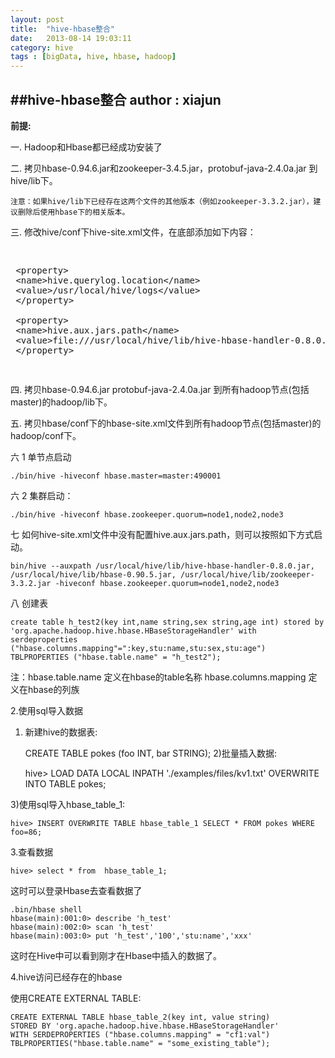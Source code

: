 ```yaml
---
layout: post
title:  "hive-hbase整合"
date:   2013-08-14 19:03:11
category: hive
tags : [bigData, hive, hbase, hadoop]
---
```

##hive-hbase整合
**author : xiajun**
-
**前提:**

一. Hadoop和Hbase都已经成功安装了

二. 拷贝hbase-0.94.6.jar和zookeeper-3.4.5.jar，protobuf-java-2.4.0a.jar 到hive/lib下。

    注意：如果hive/lib下已经存在这两个文件的其他版本（例如zookeeper-3.3.2.jar），建议删除后使用hbase下的相关版本。

三. 修改hive/conf下hive-site.xml文件，在底部添加如下内容：

<pre><xmp>
 <property>
 <name>hive.querylog.location</name>
 <value>/usr/local/hive/logs</value>
 </property>
	
 <property>
 <name>hive.aux.jars.path</name>
 <value>file:///usr/local/hive/lib/hive-hbase-handler-0.8.0.jar,file:///usr/local/hive/lib/hbase-0.90.4.jar,file:///usr/local/hive/lib/zookeeper-3.3.2.jar</value>
 </property></xmp>
</pre>
四. 拷贝hbase-0.94.6.jar  protobuf-java-2.4.0a.jar 到所有hadoop节点(包括master)的hadoop/lib下。

五. 拷贝hbase/conf下的hbase-site.xml文件到所有hadoop节点(包括master)的hadoop/conf下。

六 1 单节点启动

	./bin/hive -hiveconf hbase.master=master:490001

六 2 集群启动：

	./bin/hive -hiveconf hbase.zookeeper.quorum=node1,node2,node3

七 如何hive-site.xml文件中没有配置hive.aux.jars.path，则可以按照如下方式启动。

	bin/hive --auxpath /usr/local/hive/lib/hive-hbase-handler-0.8.0.jar, /usr/local/hive/lib/hbase-0.90.5.jar, /usr/local/hive/lib/zookeeper-3.3.2.jar -hiveconf hbase.zookeeper.quorum=node1,node2,node3

八 创建表

	create table h_test2(key int,name string,sex string,age int) stored by
	'org.apache.hadoop.hive.hbase.HBaseStorageHandler' with serdeproperties 
	("hbase.columns.mapping"=":key,stu:name,stu:sex,stu:age") TBLPROPERTIES ("hbase.table.name" = "h_test2");

注：hbase.table.name 定义在hbase的table名称  hbase.columns.mapping 定义在hbase的列族

2.使用sql导入数据

1) 新建hive的数据表:

	CREATE TABLE pokes (foo INT, bar STRING);
2)批量插入数据:

	hive> LOAD DATA LOCAL INPATH './examples/files/kv1.txt' OVERWRITE INTO TABLE pokes;

3)使用sql导入hbase_table_1:

	hive> INSERT OVERWRITE TABLE hbase_table_1 SELECT * FROM pokes WHERE foo=86; 

3.查看数据

	hive> select * from  hbase_table_1;  

这时可以登录Hbase去查看数据了

	.bin/hbase shell
	hbase(main):001:0> describe 'h_test'  
	hbase(main):002:0> scan 'h_test'  
	hbase(main):003:0> put 'h_test','100','stu:name','xxx'

这时在Hive中可以看到刚才在Hbase中插入的数据了。

4.hive访问已经存在的hbase

使用CREATE EXTERNAL TABLE:

	CREATE EXTERNAL TABLE hbase_table_2(key int, value string)        
	STORED BY 'org.apache.hadoop.hive.hbase.HBaseStorageHandler'  
	WITH SERDEPROPERTIES ("hbase.columns.mapping" = "cf1:val")  
	TBLPROPERTIES("hbase.table.name" = "some_existing_table");  